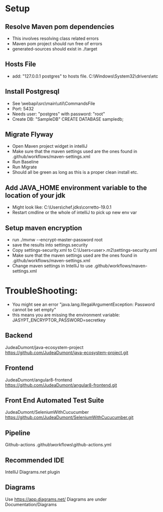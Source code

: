 # Setup

## Resolve Maven pom dependencies
- This involves resolving class related errors
- Maven pom project should run free of errors
- generated-sources should exist in ./target

## Hosts File

- add: "127.0.0.1 postgres" to hosts file. C:\Windows\System32\drivers\etc

## Install Postgresql

- See \webapi\src\main\util\CommandsFile
- Port: 5432
- Needs user: "postgres" with password: "root"
- Create DB: "SampleDB" CREATE DATABASE sampledb;


## Migrate Flyway

- Open Maven project widget in intelliJ
- Make sure that the maven settings used are the ones found in .github/workflows/maven-settings.xml
- Run Baseline
- Run Migrate
- Should all be green as long as this is a proper clean install etc.

## Add JAVA_HOME environment variable to the location of your jdk
- Might look like: C:\Users\chef\.jdks\corretto-19.0.1
- Restart cmdline or the whole of intelliJ to pick up new env var

## Setup maven encryption
- run ./mvnw  --encrypt-master-password root
- save the results into settings.security
- Copy settings-security.xml to C:\Users\<user>\.m2\settings-security.xml
- Make sure that the maven settings used are the ones found in .github/workflows/maven-settings.xml
- Change maven settings in IntelliJ to use .github/workflows/maven-settings.xml

# TroubleShooting:
- You might see an error "java.lang.IllegalArgumentException: Password cannot be set empty"
- this means you are missing the environment variable: JASYPT_ENCRYPTOR_PASSWORD=secretkey

## Backend
JudeaDumont/java-ecosystem-project
https://github.com/JudeaDumont/java-ecosystem-project.git

## Frontend
JudeaDumont/angular8-frontend
https://github.com/JudeaDumont/angular8-frontend.git

## Front End Automated Test Suite
JudeaDumont/SeleniumWithCucucumber
https://github.com/JudeaDumont/SeleniumWithCucucumber.git

## Pipeline
Github-actions
.github\workflows\github-actions.yml

## Recommended IDE
IntelliJ
Diagrams.net plugin

## Diagrams
Use https://app.diagrams.net/
Diagrams are under Documentation/Diagrams
